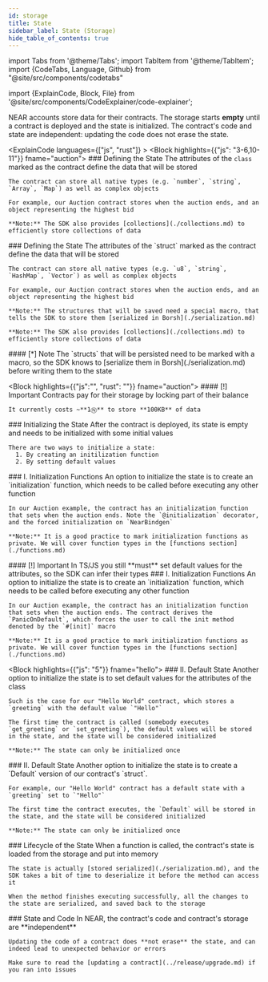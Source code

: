 ```yaml
---
id: storage
title: State
sidebar_label: State (Storage)
hide_table_of_contents: true
---
```

import Tabs from '@theme/Tabs';
import TabItem from '@theme/TabItem';
import {CodeTabs, Language, Github} from "@site/src/components/codetabs"

import {ExplainCode, Block, File} from '@site/src/components/CodeExplainer/code-explainer';

NEAR accounts store data for their contracts. The storage starts **empty** until a contract is deployed and the state is initialized. The contract's code and state are independent: updating the code does not erase the state.

<ExplainCode languages={["js", "rust"]} >
  <Block highlights={{"js": "3-6,10-11"}} fname="auction">
    ### Defining the State
    The attributes of the `class` marked as the contract define the data that will be stored
    
    The contract can store all native types (e.g. `number`, `string`, `Array`, `Map`) as well as complex objects

    For example, our Auction contract stores when the auction ends, and an object representing the highest bid

    **Note:** The SDK also provides [collections](./collections.md) to efficiently store collections of data
  </Block>
  <Block highlights={{"rust": "6-9,14,15"}} fname="auction">
    ### Defining the State
    The attributes of the `struct` marked as the contract define the data that will be stored

    The contract can store all native types (e.g. `u8`, `string`, `HashMap`, `Vector`) as well as complex objects
    
    For example, our Auction contract stores when the auction ends, and an object representing the highest bid

    **Note:** The structures that will be saved need a special macro, that tells the SDK to store them [serialized in Borsh](./serialization.md)

    **Note:** The SDK also provides [collections](./collections.md) to efficiently store collections of data
  </Block>
  <Block highlights={{"rust": "4"}} fname="auction">
    #### [*] Note
    The `structs` that will be persisted need to be marked with a macro, so the SDK knows to [serialize them in Borsh](./serialization.md) before writing them to the state
  </Block>

  <Block highlights={{"js":"", "rust": ""}} fname="auction">
    #### [!] Important
    Contracts pay for their storage by locking part of their balance
    
    It currently costs ~**1Ⓝ** to store **100KB** of data
  </Block>
  <Block highlights={{"js": "", "rust": ""}} fname="hello" >
    ### Initializing the State
    After the contract is deployed, its state is empty and needs to be initialized with
    some initial values

    There are two ways to initialize a state:
      1. By creating an initilization function
      2. By setting default values
  </Block>
    <Block highlights={{"js": "8,13-17"}} fname="auction">
    ### I. Initialization Functions
    An option to initialize the state is to create an `initialization` function, which needs to be called before executing any other function

    In our Auction example, the contract has an initialization function that sets when the auction ends. Note the `@initialization` decorator, and the forced initialization on `NearBindgen`
    
    **Note:** It is a good practice to mark initialization functions as private. We will cover function types in the [functions section](./functions.md)
  </Block>
  <Block highlights={{"js": "10-11"}} fname="auction">
    #### [!] Important
    In TS/JS you still **must** set default values for the attributes, so the SDK can infer their types
  </Block>
  <Block highlights={{"rust": "12,22-30"}} fname="auction">
    ### I. Initialization Functions
    An option to initialize the state is to create an `initialization` function, which needs to be called before executing any other function

    In our Auction example, the contract has an initialization function that sets when the auction ends. The contract derives the `PanicOnDefault`, which forces the user to call the init method denoted by the `#[init]` macro
    
    **Note:** It is a good practice to mark initialization functions as private. We will cover function types in the [functions section](./functions.md)
  </Block>

  <Block highlights={{"js": "5"}} fname="hello">
    ### II. Default State
    Another option to initialize the state is to set default values for the attributes of the class

    Such is the case for our "Hello World" contract, which stores a `greeting` with the default value `"Hello"`

    The first time the contract is called (somebody executes `get_greeting` or `set_greeting`), the default values will be stored in the state, and the state will be considered initialized

    **Note:** The state can only be initialized once
  </Block>
  <Block highlights={{"rust": "10-16"}} fname="hello">
    ### II. Default State
    Another option to initialize the state is to create a `Default` version of our contract's `struct`.
    
    For example, our "Hello World" contract has a default state with a `greeting` set to `"Hello"`

    The first time the contract executes, the `Default` will be stored in the state, and the state will be considered initialized

    **Note:** The state can only be initialized once
  </Block>
  <Block highlights={{"js": "", "rust":""}} fname="hello">
    ### Lifecycle of the State
    When a function is called, the contract's state is loaded from the storage and put into memory

    The state is actually [stored serialized](./serialization.md), and the SDK takes a bit of time to deserialize it before the method can access it

    When the method finishes executing successfully, all the changes to the state are serialized, and saved back to the storage
  </Block>
  <Block highlights={{"js": "", "rust":""}} fname="hello">
    ### State and Code
    In NEAR, the contract's code and contract's storage are **independent**
    
    Updating the code of a contract does **not erase** the state, and can indeed lead to unexpected behavior or errors

    Make sure to read the [updating a contract](../release/upgrade.md) if you ran into issues
  </Block>

  <File
    language="js"
    fname="auction" 
    url="https://github.com/near-examples/auction-examples/blob/main/contract-ts/src/contract.ts"
    start="2"
    end="51"
  />
  <File
    language="js"
    fname="hello" 
    url="https://github.com/near-examples/hello-near-examples/blob/main/contract-ts/src/contract.ts"
    start="2"
    end="18"
  />
  <File
    language="rust"
    fname="auction"
    url="https://github.com/near-examples/auction-examples/blob/main/contract-rs/src/lib.rs"
    start="2"
    end="68"
  />
  <File
    language="rust"
    fname="hello" 
    url="https://github.com/near-examples/hello-near-examples/blob/main/contract-rs/src/lib.rs"
    start="2"
    end="32"
  />
</ExplainCode>